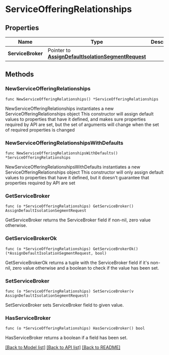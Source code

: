 # ServiceOfferingRelationships

## Properties

Name | Type | Description | Notes
------------ | ------------- | ------------- | -------------
**ServiceBroker** | Pointer to [**AssignDefaultIsolationSegmentRequest**](AssignDefaultIsolationSegmentRequest.md) |  | [optional] 

## Methods

### NewServiceOfferingRelationships

`func NewServiceOfferingRelationships() *ServiceOfferingRelationships`

NewServiceOfferingRelationships instantiates a new ServiceOfferingRelationships object
This constructor will assign default values to properties that have it defined,
and makes sure properties required by API are set, but the set of arguments
will change when the set of required properties is changed

### NewServiceOfferingRelationshipsWithDefaults

`func NewServiceOfferingRelationshipsWithDefaults() *ServiceOfferingRelationships`

NewServiceOfferingRelationshipsWithDefaults instantiates a new ServiceOfferingRelationships object
This constructor will only assign default values to properties that have it defined,
but it doesn't guarantee that properties required by API are set

### GetServiceBroker

`func (o *ServiceOfferingRelationships) GetServiceBroker() AssignDefaultIsolationSegmentRequest`

GetServiceBroker returns the ServiceBroker field if non-nil, zero value otherwise.

### GetServiceBrokerOk

`func (o *ServiceOfferingRelationships) GetServiceBrokerOk() (*AssignDefaultIsolationSegmentRequest, bool)`

GetServiceBrokerOk returns a tuple with the ServiceBroker field if it's non-nil, zero value otherwise
and a boolean to check if the value has been set.

### SetServiceBroker

`func (o *ServiceOfferingRelationships) SetServiceBroker(v AssignDefaultIsolationSegmentRequest)`

SetServiceBroker sets ServiceBroker field to given value.

### HasServiceBroker

`func (o *ServiceOfferingRelationships) HasServiceBroker() bool`

HasServiceBroker returns a boolean if a field has been set.


[[Back to Model list]](../README.md#documentation-for-models) [[Back to API list]](../README.md#documentation-for-api-endpoints) [[Back to README]](../README.md)


